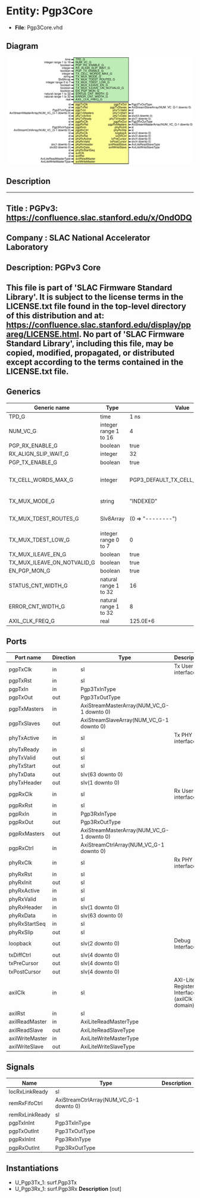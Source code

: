 # Entity: Pgp3Core

- **File**: Pgp3Core.vhd
## Diagram

![Diagram](Pgp3Core.svg "Diagram")
## Description

-----------------------------------------------------------------------------
 Title      : PGPv3: https://confluence.slac.stanford.edu/x/OndODQ
-----------------------------------------------------------------------------
 Company    : SLAC National Accelerator Laboratory
-----------------------------------------------------------------------------
 Description: PGPv3 Core
-----------------------------------------------------------------------------
 This file is part of 'SLAC Firmware Standard Library'.
 It is subject to the license terms in the LICENSE.txt file found in the
 top-level directory of this distribution and at:
    https://confluence.slac.stanford.edu/display/ppareg/LICENSE.html.
 No part of 'SLAC Firmware Standard Library', including this file,
 may be copied, modified, propagated, or distributed except according to
 the terms contained in the LICENSE.txt file.
-----------------------------------------------------------------------------
## Generics

| Generic name                | Type                  | Value                            | Description                      |
| --------------------------- | --------------------- | -------------------------------- | -------------------------------- |
| TPD_G                       | time                  | 1 ns                             |                                  |
| NUM_VC_G                    | integer range 1 to 16 | 4                                |                                  |
| PGP_RX_ENABLE_G             | boolean               | true                             |                                  |
| RX_ALIGN_SLIP_WAIT_G        | integer               | 32                               |                                  |
| PGP_TX_ENABLE_G             | boolean               | true                             |                                  |
| TX_CELL_WORDS_MAX_G         | integer               | PGP3_DEFAULT_TX_CELL_WORDS_MAX_C |  Number of 64-bit words per cell |
| TX_MUX_MODE_G               | string                | "INDEXED"                        |  Or "ROUTED"                     |
| TX_MUX_TDEST_ROUTES_G       | Slv8Array             | (0 => "--------")                |  Only used in ROUTED mode        |
| TX_MUX_TDEST_LOW_G          | integer range 0 to 7  | 0                                |                                  |
| TX_MUX_ILEAVE_EN_G          | boolean               | true                             |                                  |
| TX_MUX_ILEAVE_ON_NOTVALID_G | boolean               | true                             |                                  |
| EN_PGP_MON_G                | boolean               | true                             |                                  |
| STATUS_CNT_WIDTH_G          | natural range 1 to 32 | 16                               |                                  |
| ERROR_CNT_WIDTH_G           | natural range 1 to 32 | 8                                |                                  |
| AXIL_CLK_FREQ_G             | real                  | 125.0E+6                         |                                  |
## Ports

| Port name       | Direction | Type                                      | Description                                  |
| --------------- | --------- | ----------------------------------------- | -------------------------------------------- |
| pgpTxClk        | in        | sl                                        | Tx User interface                            |
| pgpTxRst        | in        | sl                                        |                                              |
| pgpTxIn         | in        | Pgp3TxInType                              |                                              |
| pgpTxOut        | out       | Pgp3TxOutType                             |                                              |
| pgpTxMasters    | in        | AxiStreamMasterArray(NUM_VC_G-1 downto 0) |                                              |
| pgpTxSlaves     | out       | AxiStreamSlaveArray(NUM_VC_G-1 downto 0)  |                                              |
| phyTxActive     | in        | sl                                        | Tx PHY interface                             |
| phyTxReady      | in        | sl                                        |                                              |
| phyTxValid      | out       | sl                                        |                                              |
| phyTxStart      | out       | sl                                        |                                              |
| phyTxData       | out       | slv(63 downto 0)                          |                                              |
| phyTxHeader     | out       | slv(1 downto 0)                           |                                              |
| pgpRxClk        | in        | sl                                        | Rx User interface                            |
| pgpRxRst        | in        | sl                                        |                                              |
| pgpRxIn         | in        | Pgp3RxInType                              |                                              |
| pgpRxOut        | out       | Pgp3RxOutType                             |                                              |
| pgpRxMasters    | out       | AxiStreamMasterArray(NUM_VC_G-1 downto 0) |                                              |
| pgpRxCtrl       | in        | AxiStreamCtrlArray(NUM_VC_G-1 downto 0)   |                                              |
| phyRxClk        | in        | sl                                        | Rx PHY interface                             |
| phyRxRst        | in        | sl                                        |                                              |
| phyRxInit       | out       | sl                                        |                                              |
| phyRxActive     | in        | sl                                        |                                              |
| phyRxValid      | in        | sl                                        |                                              |
| phyRxHeader     | in        | slv(1 downto 0)                           |                                              |
| phyRxData       | in        | slv(63 downto 0)                          |                                              |
| phyRxStartSeq   | in        | sl                                        |                                              |
| phyRxSlip       | out       | sl                                        |                                              |
| loopback        | out       | slv(2 downto 0)                           | Debug Interface                              |
| txDiffCtrl      | out       | slv(4 downto 0)                           |                                              |
| txPreCursor     | out       | slv(4 downto 0)                           |                                              |
| txPostCursor    | out       | slv(4 downto 0)                           |                                              |
| axilClk         | in        | sl                                        | AXI-Lite Register Interface (axilClk domain) |
| axilRst         | in        | sl                                        |                                              |
| axilReadMaster  | in        | AxiLiteReadMasterType                     |                                              |
| axilReadSlave   | out       | AxiLiteReadSlaveType                      |                                              |
| axilWriteMaster | in        | AxiLiteWriteMasterType                    |                                              |
| axilWriteSlave  | out       | AxiLiteWriteSlaveType                     |                                              |
## Signals

| Name           | Type                                    | Description |
| -------------- | --------------------------------------- | ----------- |
| locRxLinkReady | sl                                      |             |
| remRxFifoCtrl  | AxiStreamCtrlArray(NUM_VC_G-1 downto 0) |             |
| remRxLinkReady | sl                                      |             |
| pgpTxInInt     | Pgp3TxInType                            |             |
| pgpTxOutInt    | Pgp3TxOutType                           |             |
| pgpRxInInt     | Pgp3RxInType                            |             |
| pgpRxOutInt    | Pgp3RxOutType                           |             |
## Instantiations

- U_Pgp3Tx_1: surf.Pgp3Tx
- U_Pgp3Rx_1: surf.Pgp3Rx
**Description**
 [out]

